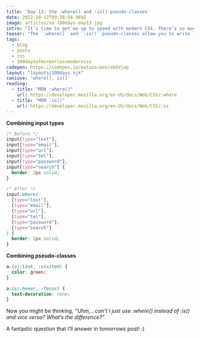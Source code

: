 ```yaml
---
title: 'Day 13: the :where() and :is() pseudo-classes'
date: 2022-10-12T09:38:54.969Z
image: articles/sm_100days-day13.jpg
intro: "It’s time to get me up to speed with modern CSS. There’s so much new in CSS that I know too little about. To change that I’ve started [#100DaysOfMoreOrLessModernCSS](/blog/2022/100-days-of-more-or-less-modern-css/). Why more or less modern CSS? Because some topics will be about cutting-edge features, while other stuff has been around for quite a while already, but I just have little to no experience with it."
teaser: "The `:where()` and `:is()` pseudo-classes allow you to write large lists of selectors in a more compact form. You can combine selectors instead of writing repetitive lists."
tags:
  - blog
  - posts
  - css
  - 100daysofmoreorlessmoderncss
codepen: https://codepen.io/matuzo/pen/abGVjop
layout: "layouts/100days.njk"
caniuse: 'where(), is()'
reading:
  - title: "MDN :where()"
    url: https://developer.mozilla.org/en-US/docs/Web/CSS/:where
  - title: "MDN :is()"
    url: https://developer.mozilla.org/en-US/docs/Web/CSS/:is
---
```


<p class="code-label"><strong>Combining input types</strong></p>

```css
/* Before */
input[type="text"],
input[type="email"],
input[type="url"],
input[type="tel"],
input[type="password"],
input[type="search"] {
  border: 2px solid;
}

/* After */
input:where(
  [type="text"],
  [type="email"],
  [type="url"],
  [type="tel"],
  [type="password"],
  [type="search"]
) {
  border: 2px solid;
}
```
<p class="code-label"><strong>Combining pseudo-classes</strong></p>

```css
a:is(:link, :visited) {
  color: green;
}

a:is(:hover, :focus) {
  text-decoration: none;
}
```

Now you might be thinking, *“Uhm,…can’t I just use :where() instead of :is() and vice versa? What’s the difference?”*.

A fantastic question that I’ll answer in tomorrows post! :)